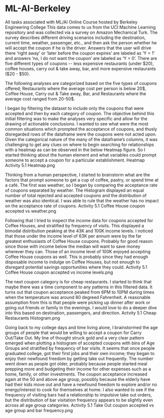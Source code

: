 # ML-AI-Berkeley
All tasks associated with ML/AI Online Course hosted by Berkeley Engineering College
This data comes to us from the UCI Machine Learning repository and was collected via a survey on Amazon Mechanical Turk. The survey describes different driving scenarios including the destination, current time, weather, passenger, etc., and then ask the person whether he will accept the coupon if he is the driver. Answers that the user will drive there ‘right away’ or ‘later before the coupon expires’ are labeled as ‘Y = 1’ and answers ‘no, I do not want the coupon’ are labeled as ‘Y = 0’. There are five different types of coupons -- less expensive restaurants (under $20), coffee houses, carry out & take away, bar, and more expensive restaurants ($20 - $50).

The following analyses are categorized based on the five types of coupons offered; Restaurants where the average cost per person is below 20$, Coffee House, Carry out & Take away, Bar, and Restaurants where the average cost ranged from 20-50$.

I began by filtering the dataset to include only the coupons that were accepted and then by each category of coupon. The objective behind this initial filtering was to make the analyses very specific and allow for the drawing of actionable conclusions. I wanted to see what were the most common situations which prompted the acceptance of coupons, and thusly disregarded rows of the dataframe were the coupons were not acted upon.
Given the categorical nature of the many of the dataframe’s columns, it was challenging to get any clues on where to begin searching for relationships with a heatmap as can be observed in the below Heatmap figure. So I started thinking about the human element and what variables could prompt someone to accept a coupon for a particular establishment.
Heatmap
Activity 5.1 Heatmap.png

Thinking from a human perspective, I started to brainstorm what are the factors that prompt someone to get a cup of coffee, pastry, or spend time at a café. The first was weather, so I began by comparing the acceptance rate of coupons separated by weather. The Histogram displayed an equal number of total rejected and accepted coupons and the distribution of weather was also identical. I was able to rule that the weather has no impact on the acceptance rate of coupons.
Activity 5.1 Coffee House coupon accepted vs weather.png

Following that I tried to inspect the income data for coupons accepted for Coffee Houses, and stratified by frequency of visits. This displayed a bimodal distribution peaking at the 43K and 100K income levels. I noticed that those under the income level of 63K per annum were by the far greatest enthusiasts of Coffee House coupons. Probably for good reason since those with income below the median will want to save money wherever they can. Those of an income level of 100K enjoyed accepting Coffee House coupons as well. This is probably since they had enough disposable income to indulge on Coffee Houses, but not enough to disregard potential savings opportunities where they could.
Activity 5.1 Coffee House coupon accepted vs income levels.png


The next coupon category is for cheap restaurants. I started to think that maybe there was a time component to any patterns in this filtered data. It turns out that coupon acceptance peaked from 6PM to 10PM during times when the temperature was around 80 degreed Fahrenheit. A reasonable assumption from this is that people were picking up dinner after work or going out friends or family in the evenings. I would love to do a deeper dive into this based on destination, passengers, and direction. 
Actvity 5.1 Cheap Restaurants Histogram.png


Going back to my college days and time living alone, I brainstormed the age groups of people that would be willing to accept a coupon for Carry Out/Take Out. My line of thought struck gold and a very clear pattern emerged when plotting a histogram of accepted coupons with bins of Age Groups and stratified by frequency of bar visits. It seems that once people graduated college, got their first jobs and their own income; they began to enjoy their newfound freedom by getting take out frequently. The number went down as people got older, probably because people started meal prepping more and budgeting their income for other expenses such as a home, family, or other investments. The coupon acceptance increased again at the 50 and above age group, possibly because the elderly have had their kids move out and have a newfound freedom to explore and/or no energy/interest to cook for themselves at home. 
I also wanted to see if the frequency of visiting bars had a relationship to impulsive take out orders, but the distribution of bar visitation frequency appears to be slightly even across all age group categories.
Activity 5.1 Take Out coupon accepted vs age group and bar frequency.png
